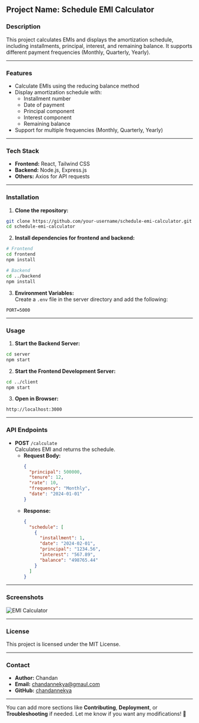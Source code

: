 
## Project Name: Schedule EMI Calculator

### Description  
This project calculates EMIs and displays the amortization schedule, including installments, principal, interest, and remaining balance. It supports different payment frequencies (Monthly, Quarterly, Yearly).

---

### Features  
- Calculate EMIs using the reducing balance method  
- Display amortization schedule with:
  - Installment number
  - Date of payment
  - Principal component
  - Interest component
  - Remaining balance  
- Support for multiple frequencies (Monthly, Quarterly, Yearly)  

---

### Tech Stack  
- **Frontend:** React, Tailwind CSS  
- **Backend:** Node.js, Express.js  
- **Others:** Axios for API requests  

---

### Installation

1. **Clone the repository:**  
```sh
git clone https://github.com/your-username/schedule-emi-calculator.git
cd schedule-emi-calculator
```

2. **Install dependencies for frontend and backend:**  
```sh
# Frontend
cd frontend
npm install

# Backend
cd ../backend
npm install
```

3. **Environment Variables:**  
Create a `.env` file in the server directory and add the following:  
```
PORT=5000
```

---

### Usage

1. **Start the Backend Server:**  
```sh
cd server
npm start
```

2. **Start the Frontend Development Server:**  
```sh
cd ../client
npm start
```

3. **Open in Browser:**  
```
http://localhost:3000
```

---

### API Endpoints

- **POST** `/calculate`  
  Calculates EMI and returns the schedule.  
  - **Request Body:**
    ```json
    {
      "principal": 500000,
      "tenure": 12,
      "rate": 10,
      "frequency": "Monthly",
      "date": "2024-01-01"
    }
    ```
  - **Response:**
    ```json
    {
      "schedule": [
        {
          "installment": 1,
          "date": "2024-02-01",
          "principal": "1234.56",
          "interest": "567.89",
          "balance": "498765.44"
        }
      ]
    }
    ```

---

### Screenshots  
![EMI Calculator](link-to-screenshot.png)  

---

### License  
This project is licensed under the MIT License.

---

### Contact  
- **Author:** Chandan  
- **Email:** chandannekya@gmaul.com 
- **GitHub:** [chandannekya](https://github.com/chandannekya)  

---

You can add more sections like **Contributing**, **Deployment**, or **Troubleshooting** if needed. Let me know if you want any modifications! 🚀